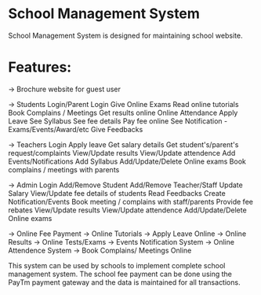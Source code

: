 # School Management System
School Management System is designed for maintaining school website.

# Features:
-> Brochure website for guest user

-> Students Login/Parent Login 
	Give Online Exams
	Read online tutorials
	Book Complains / Meetings
	Get results online
	Online Attendance
	Apply Leave
	See Syllabus
	See fee details
	Pay fee online
	See Notification - Exams/Events/Award/etc
	Give Feedbacks
  
-> Teachers Login
	Apply leave
	Get salary details
	Get student's/parent's request/complaints
	View/Update results
	View/Update attendence
	Add Events/Notifications
	Add Syllabus
	Add/Update/Delete Online exams
	Book complains / meetings with parents

-> Admin Login
	Add/Remove Student
	Add/Remove Teacher/Staff
	Update Salary
	View/Update fee details of students
	Read Feedbacks
	Create Notification/Events
	Book meeting / complains with staff/parents
	Provide fee rebates
	View/Update results
	View/Update attendence
	Add/Update/Delete Online exams

-> Online Fee Payment
-> Online Tutorials
-> Apply Leave Online
-> Online Results
-> Online Tests/Exams
-> Events Notification System
-> Online Attendence System
-> Book Complains/ Meetings Online

This system can be used by schools to implement complete school management system. The school fee payment can be done using the PayTm payment gateway and the data is maintained for all transactions.
